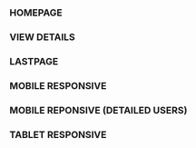 ### HOMEPAGE


### VIEW DETAILS


### LASTPAGE


### MOBILE RESPONSIVE


### MOBILE REPONSIVE (DETAILED USERS)


### TABLET RESPONSIVE

